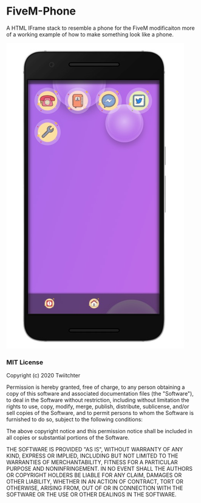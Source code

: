 # FiveM-Phone
A HTML IFrame stack to resemble a phone for the FiveM modificaiton more of a working example of how to make something look like a phone.

![alt text](https://github.com/Twiitchter/FiveM-Phone/blob/main/FiveM-Phone.jpg?raw=true)

### MIT License

Copyright (c) 2020 Twiitchter

Permission is hereby granted, free of charge, to any person obtaining a copy
of this software and associated documentation files (the "Software"), to deal
in the Software without restriction, including without limitation the rights
to use, copy, modify, merge, publish, distribute, sublicense, and/or sell
copies of the Software, and to permit persons to whom the Software is
furnished to do so, subject to the following conditions:

The above copyright notice and this permission notice shall be included in all
copies or substantial portions of the Software.

THE SOFTWARE IS PROVIDED "AS IS", WITHOUT WARRANTY OF ANY KIND, EXPRESS OR
IMPLIED, INCLUDING BUT NOT LIMITED TO THE WARRANTIES OF MERCHANTABILITY,
FITNESS FOR A PARTICULAR PURPOSE AND NONINFRINGEMENT. IN NO EVENT SHALL THE
AUTHORS OR COPYRIGHT HOLDERS BE LIABLE FOR ANY CLAIM, DAMAGES OR OTHER
LIABILITY, WHETHER IN AN ACTION OF CONTRACT, TORT OR OTHERWISE, ARISING FROM,
OUT OF OR IN CONNECTION WITH THE SOFTWARE OR THE USE OR OTHER DEALINGS IN THE
SOFTWARE.
